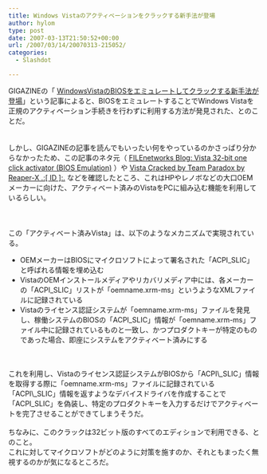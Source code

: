 ```yaml
---
title: Windows Vistaのアクティベーションをクラックする新手法が登場
author: hylom
type: post
date: 2007-03-13T21:50:52+00:00
url: /2007/03/14/20070313-215052/
categories:
  - Slashdot

---
```

GIGAZINEの「 [WindowsVistaのBIOSをエミュレートしてクラックする新手法が登場][1]」という記事によると、BIOSをエミュレートすることでWindows Vistaを正規のアクティベーション手続きを行わずに利用する方法が発見された、とのことだ。  
</br>   
しかし、GIGAZINEの記事を読んでもいったい何をやっているのかさっぱり分からなかったため、この記事のネタ元（   [FILEnetworks Blog: Vista 32-bit one click activator (BIOS Emulation)][2] ）や   [Vista Cracked by Team Paradox by Reaper-X .:[ ID ]:.][3] などを確認したところ、これはHPやレノボなどの大口OEMメーカーに向けた、アクティベート済みのVistaをPCに組み込む機能を利用しているらしい。</br>  
</br>   
この「アクティベート済みVista」は、以下のようなメカニズムで実現されている。</br> 

  * OEMメーカーはBIOSにマイクロソフトによって署名された「ACPI_SLIC」と呼ばれる情報を埋め込む 
  * VistaのOEMインストールメディアやリカバリメディア中には、各メーカーの「ACPI_SLIC」リストが「oemname.xrm-ms」というようなXMLファイルに記録されている 
  * Vistaのライセンス認証システムが「oemname.xrm-ms」ファイルを発見し、稼働システムのBIOSの「ACPI_SLIC」情報が「oemname.xrm-ms」ファイル中に記録されているものと一致し、かつプロダクトキーが特定のものであった場合、即座にシステムをアクティベート済みにする 

</br>  
</br>   
これを利用し、Vistaのライセンス認証システムがBIOSから「ACPI\_SLIC」情報を取得する際に「oemname.xrm-ms」ファイルに記録されている「ACPI\_SLIC」情報を返すようなデバイスドライバを作成することで「ACPI_SLIC」を偽装し、特定のプロダクトキーを入力するだけでアクティベートを完了させることができてしまうそうだ。</br>  
</br>   
ちなみに、このクラックは32ビット版のすべてのエディションで利用できる、とのこと。</br>   
これに対してマイクロソフトがどのように対策を施すのか、それともまったく無視するのかが気になるところだ。</br>  
</br>  
</br>

 [1]: http://gigazine.net/index.php?/news/comments/20070314_vista_bios/
 [2]: http://filenetworks.blogspot.com/2007/03/vista-32-bit-one-click-activator-bios.html
 [3]: http://www.reaper-x.com/2007/03/04/vista-cracked-by-team-paradox/
